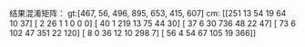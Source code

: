结果混淆矩阵：
gt:[467, 56, 496, 895, 653, 415, 607]
cm:
[[251  13  54  19  64  10  37]
 [  2  26   1   1   0   0   0]
 [ 40   1 219  13  75  44  30]
 [ 37   6  30 736  48  22  47]
 [ 73   6 102  47 351  22 120]
 [  8   0  36  12  10 298   7]
 [ 56   4  54  67 105  19 366]]
 
 
 